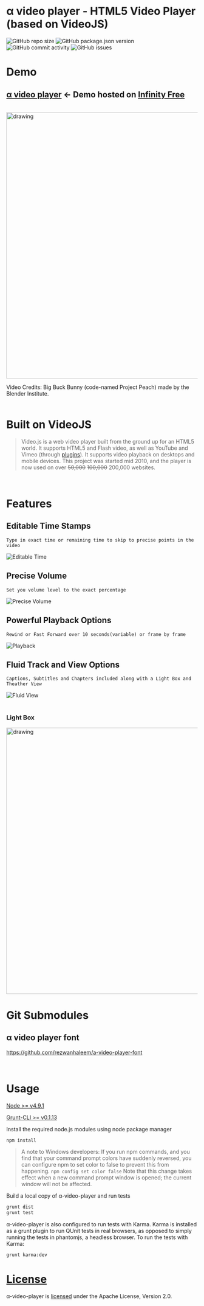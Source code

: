 # α video player - HTML5 Video Player (based on VideoJS)
![GitHub repo size](https://img.shields.io/github/repo-size/rezwanhaleem/a-video-player)
![GitHub package.json version](https://img.shields.io/github/package-json/v/rezwanhaleem/a-video-player)
![GitHub commit activity](https://img.shields.io/github/commit-activity/m/rezwanhaleem/a-video-player)
![GitHub issues](https://img.shields.io/github/issues/rezwanhaleem/a-video-player)

# Demo

## [α video player](http://a-video-player.infinityfreeapp.com/) <- Demo hosted on [Infinity Free](https://www.infinityfree.net/)

<br/>
<img src="https://i.imgur.com/FVIkEuR.png" alt="drawing" style="width:700px;"/>

Video Credits: Big Buck Bunny (code-named Project Peach) made by the Blender Institute.
<br/>
<br/>

# Built on VideoJS

> Video.js is a web video player built from the ground up for an HTML5 world. It supports HTML5 and Flash video, as well as YouTube and Vimeo (through [plugins](https://github.com/videojs/video.js/wiki/Plugins)). It supports video playback on desktops and mobile devices. This project was started mid 2010, and the player is now used on over ~~50,000~~ ~~100,000~~ 200,000 websites.

<br/>

# Features

## Editable Time Stamps

`Type in exact time or remaining time to skip to precise points in the video`

![Editable Time](https://media.giphy.com/media/vubFzpby8zbey02ypU/giphy.gif)

## Precise Volume

`Set you volume level to the exact percentage`

![Precise Volume](https://media.giphy.com/media/KEA3IFgZtgCxatfr4v/giphy.gif)

## Powerful Playback Options

`Rewind or Fast Forward over 10 seconds(variable) or frame by frame`

![Playback](https://media.giphy.com/media/NPlGfmIXu00vm3fgLQ/giphy.gif)

## Fluid Track and View Options

`Captions, Subtitles and Chapters included along with a Light Box and Theather View`

![Fluid View](https://media.giphy.com/media/GVHGsByyRSGNyi2aSv/giphy.gif)
<br/>
<br/>

### Light Box
<img src="https://i.imgur.com/VJzHGr6.png" alt="drawing" style="width:700px;"/>

<br/>

# Git Submodules

## α video player font
https://github.com/rezwanhaleem/a-video-player-font

<br/>

# Usage

[Node >= v4.9.1](https://nodejs.org/en/)

[Grunt-CLI >= v0.1.13](https://nodejs.org/en/)

Install the required node.js modules using node package manager

```bash
npm install
```

> A note to Windows developers: If you run npm commands, and you find that your command prompt colors have suddenly reversed, you can configure npm to set color to false to prevent this from happening.
> `npm config set color false`
> Note that this change takes effect when a new command prompt window is opened; the current window will not be affected.

Build a local copy of α-video-player and run tests

```bash
grunt dist
grunt test
```

α-video-player is also configured to run tests with Karma. Karma is installed as a grunt plugin to run QUnit tests in real browsers, as opposed to simply running the tests in phantomjs, a headless browser. To run the tests with Karma:

```bash
grunt karma:dev
```

# [License](https://github.com/rezwanhaleem/a-video-player/blob/develop/LICENSE)

α-video-player is [licensed](https://github.com/rezwanhaleem/a-video-player/blob/develop/LICENSE) under the Apache License, Version 2.0.
